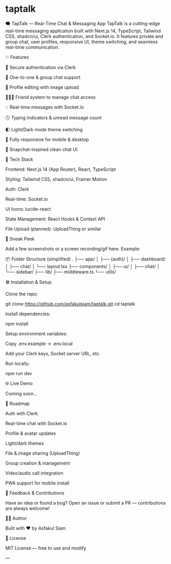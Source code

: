 # taptalk
🗨️ TapTalk — Real-Time Chat & Messaging App
TapTalk is a cutting-edge real-time messaging application built with Next.js 14, TypeScript, Tailwind CSS, shadcn/ui, Clerk authentication, and Socket.io. It features private and group chat, user profiles, responsive UI, theme switching, and seamless real-time communication.

✨ Features

🔐 Secure authentication via Clerk

💬 One-to-one & group chat support

📸 Profile editing with image upload

🧑‍🤝‍🧑 Friend system to manage chat access

💡 Real-time messages with Socket.io

🕓 Typing indicators & unread message count

🌓 Light/Dark mode theme switching

📱 Fully responsive for mobile & desktop

💬 Snapchat-inspired clean chat UI

🚀 Tech Stack

Frontend: Next.js 14 (App Router), React, TypeScript

Styling: Tailwind CSS, shadcn/ui, Framer Motion

Auth: Clerk

Real-time: Socket.io

UI Icons: lucide-react

State Management: React Hooks & Context API

File Upload (planned): UploadThing or similar

📸 Sneak Peek

Add a few screenshots or a screen recording/gif here. Example:


📦 Folder Structure (simplified) . ├── app/ │ ├── (auth)/ │ ├── dashboard/ │ ├── chat/ │ └── layout.tsx ├── components/ │ ├── ui/ │ ├── chat/ │ └── sidebar/ ├── lib/ ├── middleware.ts └── utils/

🛠️ Installation & Setup

Clone the repo:

git clone https://github.com/asfakulsiam/taptalk.git cd taptalk

Install dependencies:

npm install

Setup environment variables:

Copy .env.example → .env.local

Add your Clerk keys, Socket server URL, etc.

Run locally:

npm run dev

🌐 Live Demo

Coming soon...

📅 Roadmap

 Auth with Clerk

 Real-time chat with Socket.io

 Profile & avatar updates

 Light/dark themes

 File & image sharing (UploadThing)

 Group creation & management

 Video/audio call integration

 PWA support for mobile install

📣 Feedback & Contributions

Have an idea or found a bug? Open an issue or submit a PR — contributions are always welcome!

🧑‍💻 Author

Built with ❤️ by Asfakul Siam

📄 License

MIT License — free to use and modify.

—
